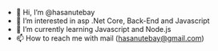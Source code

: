 - 👋 Hi, I’m @hasanutebay
- 👀 I’m interested in asp .Net Core, Back-End and Javascript
- 🌱 I’m currently learning Javascript and Node.js
- 📫 How to reach me with mail (hasanutebay@gmail.com)

<!---
hasanutebay/hasanutebay is a ✨ special ✨ repository because its `README.md` (this file) appears on your GitHub profile.
You can click the Preview link to take a look at your changes.
--->
